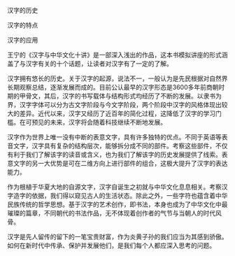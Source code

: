 汉字的历史

汉字的特点

汉字的应用


王宁的《汉字与中华文化十讲》是一部深入浅出的作品，这本书模拟讲座的形式涵盖了与汉字有关的十个话题，让读者对汉字有了一定的了解。

汉字拥有悠长的历史。关于汉字的起源，说法不一，一般认为是先民根据对自然界长期观察总结，逐渐发展而成的。目前公认最早的汉字形态是3600多年前商朝时期的甲骨文，其后，汉字的书写载体与结构形式均经历了不断的发展。以隶书为界，汉字字体可以分为古文字阶段与今文字阶段，两个阶段中汉字的风格体现出较大的差异。近代以来，汉字又经历了近百年的简化过程，这降低了汉字的学习门槛。在可预见的未来，汉字将会随着科技继续不断地发展。

汉字作为世界上唯一没有中断的表意文字，具有许多独特的优点。不同于英语等表音文字，汉字具有复杂的结构层次，能够拆分成不同的部件。考察这些部件，不仅有利于我们了解该字的读音或含义，也为我们了解该字的历史发展提供了线索。表意文字的另一大优势是可在二维方向上进行部件的组合，这极大提升了汉字的表达能力。

作为根植于华夏大地的自源文字，汉字自诞生之初就与中华文化息息相关。考察汉字造字的依据，我们得以窥见古人的生活状态。除此之外，一些字符也蕴含着中华民族传统的哲学思想。基于汉字的艺术创作，即书法，本身也成为了中华文化中最璀璨的篇章，不同朝代的书法作品，无不体现着创作者的气节与当朝人的时代风骨。

汉字是先人留传的留下的一笔宝贵财富，作为炎黄子孙的我们应当为其感到骄傲。如何在新时代中传承、保护并发展他们，是我们每个人都应深入思考的问题。
